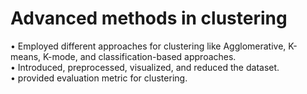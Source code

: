 # Advanced methods in clustering
• Employed different approaches for clustering like Agglomerative, K-means, K-mode, and classification-based approaches.<br/>
• Introduced, preprocessed, visualized, and reduced the dataset.<br/>
• provided evaluation metric for clustering.<br/>
